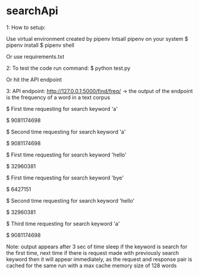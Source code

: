 # searchApi

1: How to setup:

Use virtual environment created by pipenv
Intsall pipenv on your system
$ pipenv install
$ pipenv shell

Or use requirements.txt

2: To test the code run command:
$ python test.py

Or hit the API endpoint

3: API endpoint:  http://127.0.0.1:5000/find/freq/<single word argument here> -> the output of the endpoint is the frequency of a word in a text corpus
  
$ First time requesting for search keyword 'a' 
  
$ 9081174698
  
$ Second time requesting for search keyword 'a' 
  
$ 9081174698
  
$ First time requesting for search keyword 'hello' 
  
$ 32960381
  
$ First time requesting for search keyword 'bye' 
  
$ 6427151
  
$ Second time requesting for search keyword 'hello' 
  
$ 32960381
  
$ Third time requesting for search keyword 'a' 
  
$ 9081174698

Note: output appears after 3 sec of time sleep if the keyword is search for the first time, next time if there is request made with previously search           keyword then it will appear immediately, as the request and response pair is cached for the same run with a max cache memory size of 128 words  
  
